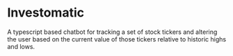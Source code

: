 # Investomatic

A typescript based chatbot for tracking a set of stock tickers and altering the user based on the current value of those tickers relative to historic highs and lows.

